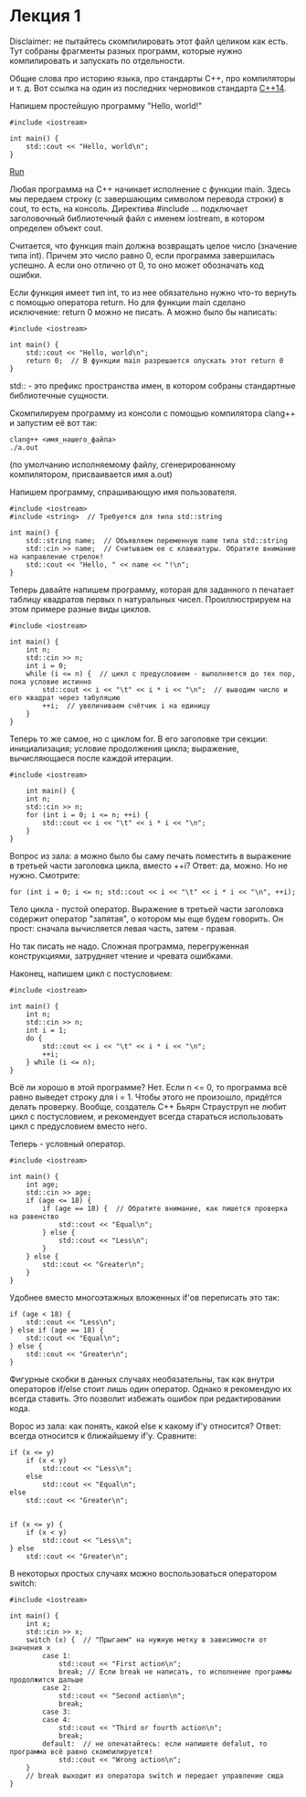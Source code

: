# Лекция 1


Disclaimer: не пытайтесь скомпилировать этот файл целиком как есть.
Тут собраны фрагменты разных программ, которые нужно компилировать и запускать по отдельности.

Общие слова про историю языка, про стандарты C++, про компиляторы и т. д.
Вот ссылка на один из последних черновиков стандарта [C++14](http://www.open-std.org/jtc1/sc22/wg21/docs/papers/2013/n3797.pdf "Стандарт C++14").

Напишем простейшую программу "Hello, world!"

    #include <iostream>

    int main() {
        std::cout << "Hello, world\n";
    }

[Run](https://godbolt.org/g/e3tgUk)

Любая программа на C++ начинает исполнение с функции main.
Здесь мы передаем строку (с завершающим символом перевода строки) в cout, то есть, на консоль.
Директива #include ... подключает заголовочный библиотечный файл с именем iostream, в котором определен объект cout.


Считается, что функция main должна возвращать целое число (значение типа int).
Причем это число равно 0, если программа завершилась успешно.
А если оно отлично от 0, то оно может обозначать код ошибки.

Если функция имеет тип int, то из нее обязательно нужно что-то вернуть с помощью оператора return.
Но для функции main сделано исключение: return 0 можно не писать. А можно было бы написать:

    #include <iostream>

    int main() {
        std::cout << "Hello, world\n";
        return 0;  // В функции main разрешается опускать этот return 0
    }

std:: - это префикс пространства имен, в котором собраны стандартные библиотечные сущности.


Скомпилируем программу из консоли с помощью компилятора clang++ и запустим её вот так:

    clang++ <имя_нашего_файла>
    ./a.out

(по умолчанию исполняемому файлу, сгенерированному компилятором, присваивается имя a.out)

Напишем программу, спрашивающую имя пользователя.

    #include <iostream>
    #include <string>  // Требуется для типа std::string

    int main() {
        std::string name;  // Объявляем переменную name типа std::string
        std::cin >> name;  // Считываем ее с клавиатуры. Обратите внимание на направление стрелок!
        std::cout << "Hello, " << name << "!\n";
    }


Теперь давайте напишем программу, которая для заданного n печатает таблицу квадратов первых n натуральных чисел.
Проиллюстрируем на этом примере разные виды циклов.

    #include <iostream>

    int main() {
        int n;
        std::cin >> n;
        int i = 0;
        while (i <= n) {  // цикл с предусловием - выполняется до тех пор, пока условие истинно
            std::cout << i << "\t" << i * i << "\n";  // выводим число и его квадрат через табуляцию
            ++i;  // увеличиваем счётчик i на единицу
        }
    }

Теперь то же самое, но с циклом for.
В его заголовке три секции: инициализация; условие продолжения цикла; выражение, вычисляющаеся после каждой итерации.

    #include <iostream>

        int main() {
        int n;
        std::cin >> n;
        for (int i = 0; i <= n; ++i) {
            std::cout << i << "\t" << i * i << "\n";
        }
    }


Вопрос из зала: а можно было бы саму печать поместить в выражение в третьей части заголовка цикла, вместо ++i?
Ответ: да, можно. Но не нужно. Смотрите:

    for (int i = 0; i <= n; std::cout << i << "\t" << i * i << "\n", ++i);

Тело цикла - пустой оператор.
Выражение в третьей части заголовка содержит оператор "запятая", о котором мы еще будем говорить.
Он прост: сначала вычисляется левая часть, затем - правая.

Но так писать не надо. Сложная программа, перегруженная конструкциями, затрудняет чтение и чревата ошибками.

Наконец, напишем цикл с постусловием:

    #include <iostream>

    int main() {
        int n;
        std::cin >> n;
        int i = 1;
        do {
            std::cout << i << "\t" << i * i << "\n";
            ++i;
        } while (i <= n);
    }

Всё ли хорошо в этой программе?
Нет. Если n <= 0, то программа всё равно выведет строку для i = 1.
Чтобы этого не произошло, придётся делать проверку.
Вообще, создатель C++ Бьярн Страуструп не любит цикл с постусловием, и рекомендует всегда стараться использовать цикл с предусловием вместо него.

Теперь - условный оператор.

    #include <iostream>

    int main() {
        int age;
        std::cin >> age;
        if (age <= 18) {
            if (age == 18) {  // Обратите внимание, как пишется проверка на равенство
                std::cout << "Equal\n";
            } else {
                std::cout << "Less\n";
            }
        } else {
            std::cout << "Greater\n";
        }
    }

Удобнее вместо многоэтажных вложенных if'ов переписать это так:

    if (age < 18) {
        std::cout << "Less\n";
    } else if (age == 18) {
        std::cout << "Equal\n";
    } else {
        std::cout << "Greater\n";
    }

Фигурные скобки в данных случаях необязательны, так как внутри операторов if/else стоит лишь один оператор.
Однако я рекомендую их всегда ставить. Это позволит избежать ошибок при редактировании кода.


Ворос из зала: как понять, какой else к какому if'у относится?
Ответ: всегда относится к ближайшему if'у. Сравните:

    if (x <= y)
        if (x < y)
            std::cout << "Less\n";
        else
            std::cout << "Equal\n";
    else
        std::cout << "Greater\n";


    if (x <= y) {
        if (x < y)
            std::cout << "Less\n";
    } else
        std::cout << "Greater\n";

В некоторых простых случаях можно воспользоваться оператором switch:

    #include <iostream>

    int main() {
        int x;
        std::cin >> x;
        switch (x) {  // "Прыгаем" на нужную метку в зависимости от значения x
            case 1:
                std::cout << "First action\n";
                break; // Если break не написать, то исполнение программы продолжится дальше
            case 2:
                std::cout << "Second action\n";
                break;
            case 3:
            case 4:
                std::cout << "Third or fourth action\n";
                break;
            default:  // не опечатайтесь: если напишете defalut, то программа всё равно скомпилируется!
                std::cout << "Wrong action\n";
        }
        // break выходит из оператора switch и передает управление сюда
    }
